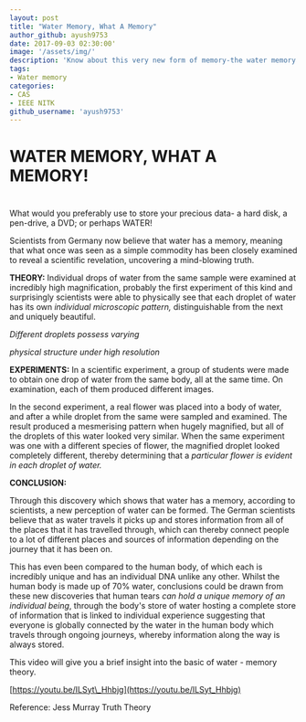 ```yaml
---
layout: post
title: "Water Memory, What A Memory"
author_github: ayush9753
date: 2017-09-03 02:30:00'
image: '/assets/img/'
description: 'Know about this very new form of memory-the water memory concept and its significance.'
tags:
- Water memory
categories:
- CAS
- IEEE NITK
github_username: 'ayush9753'
---
```


# WATER MEMORY, WHAT A MEMORY!

#


What would you preferably use to store your precious data- a hard disk, a pen-drive, a DVD; or perhaps WATER!

Scientists from Germany now believe that water has a memory, meaning that what once was seen as a simple commodity has been closely examined to reveal a scientific revelation, uncovering a mind-blowing truth.

**THEORY:** Individual drops of water from the same sample were examined at incredibly high magnification, probably the first experiment of this kind and surprisingly scientists were able to physically see that each droplet of water has its own _individual microscopic pattern,_ distinguishable from the next and uniquely beautiful.

_Different droplets possess varying_

_physical structure under high resolution_

**EXPERIMENTS:** In a scientific experiment, a group of students were made to obtain one drop of water from the same body, all at the same time. On examination, each of them produced different images.

In the second experiment, a real flower was placed into a body of water, and after a while droplet from the same were sampled and examined. The result produced a mesmerising pattern when hugely magnified, but all of the droplets of this water looked very similar. When the same experiment was one with a different species of flower, the magnified droplet looked completely different, thereby determining that a _particular flower is evident in each droplet of water._

**CONCLUSION:**

Through this discovery which shows that water has a memory, according to scientists, a new perception of water can be formed. The German scientists believe that as water travels it picks up and stores information from all of the places that it has travelled through, which can thereby connect people to a lot of different places and sources of information depending on the journey that it has been on.

This has even been compared to the human body, of which each is incredibly unique and has an individual DNA unlike any other. Whilst the human body is made up of 70% water, conclusions could be drawn from these new discoveries that human tears _can hold a unique memory of an individual being_, through the body&#39;s store of water hosting a complete store of information that is linked to individual experience suggesting that everyone is globally connected by the water in the human body which travels through ongoing journeys, whereby information along the way is always stored.

This video will give you a brief insight into the basic of water - memory theory.

[https://youtu.be/ILSyt\_Hhbjg](https://youtu.be/ILSyt_Hhbjg)

Reference: Jess Murray Truth Theory
